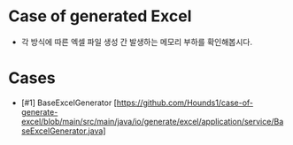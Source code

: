 # Case of generated Excel
- 각 방식에 따른 엑셀 파일 생성 간 발생하는 메모리 부하를 확인해봅시다.

# Cases
- [#1] BaseExcelGenerator [https://github.com/Hounds1/case-of-generate-excel/blob/main/src/main/java/io/generate/excel/application/service/BaseExcelGenerator.java]
